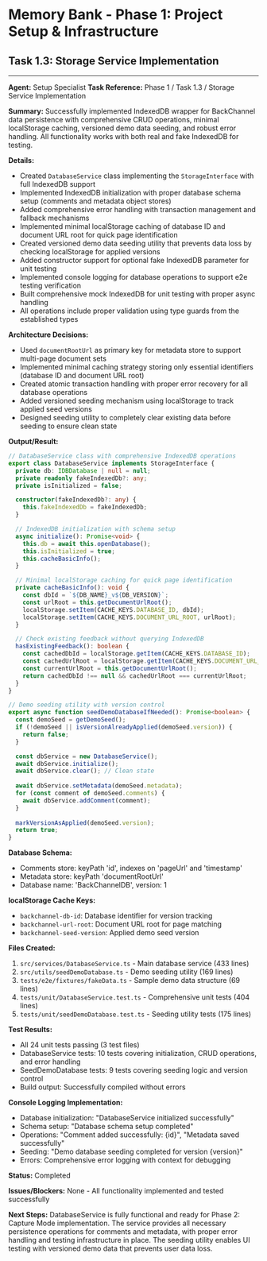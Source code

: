 # Memory Bank - Phase 1: Project Setup & Infrastructure

## Task 1.3: Storage Service Implementation

---
**Agent:** Setup Specialist
**Task Reference:** Phase 1 / Task 1.3 / Storage Service Implementation

**Summary:**
Successfully implemented IndexedDB wrapper for BackChannel data persistence with comprehensive CRUD operations, minimal localStorage caching, versioned demo data seeding, and robust error handling. All functionality works with both real and fake IndexedDB for testing.

**Details:**
- Created `DatabaseService` class implementing the `StorageInterface` with full IndexedDB support
- Implemented IndexedDB initialization with proper database schema setup (comments and metadata object stores)
- Added comprehensive error handling with transaction management and fallback mechanisms
- Implemented minimal localStorage caching of database ID and document URL root for quick page identification
- Created versioned demo data seeding utility that prevents data loss by checking localStorage for applied versions
- Added constructor support for optional fake IndexedDB parameter for unit testing
- Implemented console logging for database operations to support e2e testing verification
- Built comprehensive mock IndexedDB for unit testing with proper async handling
- All operations include proper validation using type guards from the established types

**Architecture Decisions:**
- Used `documentRootUrl` as primary key for metadata store to support multi-page document sets
- Implemented minimal caching strategy storing only essential identifiers (database ID and document URL root)
- Created atomic transaction handling with proper error recovery for all database operations
- Added versioned seeding mechanism using localStorage to track applied seed versions
- Designed seeding utility to completely clear existing data before seeding to ensure clean state

**Output/Result:**
```typescript
// DatabaseService class with comprehensive IndexedDB operations
export class DatabaseService implements StorageInterface {
  private db: IDBDatabase | null = null;
  private readonly fakeIndexedDb?: any;
  private isInitialized = false;

  constructor(fakeIndexedDb?: any) {
    this.fakeIndexedDb = fakeIndexedDb;
  }

  // IndexedDB initialization with schema setup
  async initialize(): Promise<void> {
    this.db = await this.openDatabase();
    this.isInitialized = true;
    this.cacheBasicInfo();
  }

  // Minimal localStorage caching for quick page identification
  private cacheBasicInfo(): void {
    const dbId = `${DB_NAME}_v${DB_VERSION}`;
    const urlRoot = this.getDocumentUrlRoot();
    localStorage.setItem(CACHE_KEYS.DATABASE_ID, dbId);
    localStorage.setItem(CACHE_KEYS.DOCUMENT_URL_ROOT, urlRoot);
  }

  // Check existing feedback without querying IndexedDB
  hasExistingFeedback(): boolean {
    const cachedDbId = localStorage.getItem(CACHE_KEYS.DATABASE_ID);
    const cachedUrlRoot = localStorage.getItem(CACHE_KEYS.DOCUMENT_URL_ROOT);
    const currentUrlRoot = this.getDocumentUrlRoot();
    return cachedDbId !== null && cachedUrlRoot === currentUrlRoot;
  }
}

// Demo seeding utility with version control
export async function seedDemoDatabaseIfNeeded(): Promise<boolean> {
  const demoSeed = getDemoSeed();
  if (!demoSeed || isVersionAlreadyApplied(demoSeed.version)) {
    return false;
  }

  const dbService = new DatabaseService();
  await dbService.initialize();
  await dbService.clear(); // Clean state
  
  await dbService.setMetadata(demoSeed.metadata);
  for (const comment of demoSeed.comments) {
    await dbService.addComment(comment);
  }
  
  markVersionAsApplied(demoSeed.version);
  return true;
}
```

**Database Schema:**
- Comments store: keyPath 'id', indexes on 'pageUrl' and 'timestamp'
- Metadata store: keyPath 'documentRootUrl'
- Database name: 'BackChannelDB', version: 1

**localStorage Cache Keys:**
- `backchannel-db-id`: Database identifier for version tracking
- `backchannel-url-root`: Document URL root for page matching
- `backchannel-seed-version`: Applied demo seed version

**Files Created:**
1. `src/services/DatabaseService.ts` - Main database service (433 lines)
2. `src/utils/seedDemoDatabase.ts` - Demo seeding utility (169 lines)
3. `tests/e2e/fixtures/fakeData.ts` - Sample demo data structure (69 lines)
4. `tests/unit/DatabaseService.test.ts` - Comprehensive unit tests (404 lines)
5. `tests/unit/seedDemoDatabase.test.ts` - Seeding utility tests (175 lines)

**Test Results:**
- All 24 unit tests passing (3 test files)
- DatabaseService tests: 10 tests covering initialization, CRUD operations, and error handling
- SeedDemoDatabase tests: 9 tests covering seeding logic and version control
- Build output: Successfully compiled without errors

**Console Logging Implementation:**
- Database initialization: "DatabaseService initialized successfully"
- Schema setup: "Database schema setup completed"
- Operations: "Comment added successfully: {id}", "Metadata saved successfully"
- Seeding: "Demo database seeding completed for version {version}"
- Errors: Comprehensive error logging with context for debugging

**Status:** Completed

**Issues/Blockers:**
None - All functionality implemented and tested successfully

**Next Steps:**
DatabaseService is fully functional and ready for Phase 2: Capture Mode implementation. The service provides all necessary persistence operations for comments and metadata, with proper error handling and testing infrastructure in place. The seeding utility enables UI testing with versioned demo data that prevents user data loss.